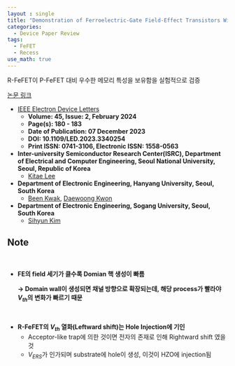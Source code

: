 ```yaml
---
layout : single
title: "Demonstration of Ferroelectric-Gate Field-Effect Transistors With Recessed Channels"
categories: 
  - Device Paper Review
tags:
  - FeFET   
  - Recess   
use_math: true
---
```


R-FeFET이 P-FeFET 대비 우수한 메모리 특성을 보유함을 실험적으로 검증   


[논문 링크](https://ieeexplore.ieee.org/document/10347238)     

- [IEEE Electron Device Letters](https://ieeexplore.ieee.org/xpl/RecentIssue.jsp?punumber=55)   
  - **Volume: 45, Issue: 2, February 2024**   
  - **Page(s): 180 - 183**  
  - **Date of Publication: 07 December 2023**   
  - **DOI: 10.1109/LED.2023.3340254**    
  - **Print ISSN: 0741-3106, Electronic ISSN: 1558-0563**   
- **Inter-university Semiconductor Research Center(ISRC), Department of Electrical and Computer Engineering, Seoul National University, Seoul, Republic of Korea**      
  - [Kitae Lee](https://ieeexplore.ieee.org/author/37086309825)         
- **Department of Electronic Engineering, Hanyang University, Seoul, South Korea**     
  - [Been Kwak](https://ieeexplore.ieee.org/author/37089320225), [Daewoong Kwon](https://ieeexplore.ieee.org/author/37402105900)   
- **Department of Electronic Engineering, Sogang University, Seoul, South Korea**     
  - [Sihyun Kim](https://ieeexplore.ieee.org/author/37085805964)    

## Note

&nbsp;

- **FE의 field 세기가 클수록 Domian 핵 생성이 빠름**
    
    **→ Domain wall이 생성되면 채널 방향으로 확장되는데, 해당 process가 빨라야 $V_{th}$의 변화가 빠르기 때문**

&nbsp;

- **R-FeFET의 $V_{th}$ 열화(Leftward shift)는 Hole Injection에 기인**
    - Acceptor-like trap에 의한 것이면 전자의 존재로 인해 Rightward shift 였을 것
    - $V_{ERS}$가 인가되며 substrate에 hole이 생성, 이것이 HZO에 injection됨

&nbsp;


